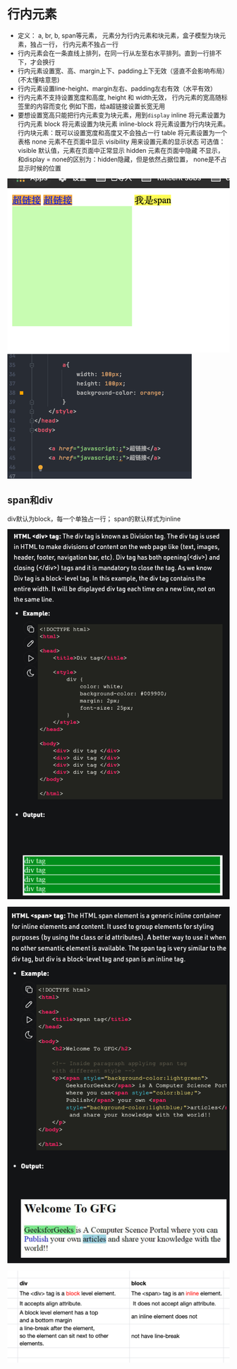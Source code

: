 # 行内元素

* 定义： a, br, b, span等元素， 元素分为行内元素和块元素，盒子模型为块元素，独占一行， 行内元素不独占一行
* 行内元素会在一条直线上排列，在同一行从左至右水平排列。直到一行排不下，才会换行
* 行内元素设置宽、高、margin上下、padding上下无效（竖直不会影响布局）(不太懂啥意思)
* 行内元素设置line-height、margin左右、padding左右有效（水平有效）
* 行内元素不支持设置宽度和高度, height 和 width无效， 行内元素的宽高随标签里的内容而变化
例如下图，给a超链接设置长宽无用
* 要想设置宽高只能把行内元素变为块元素，用到`display`
    inline 将元素设置为行内元素
    block 将元素设置为块元素
    inline-block 将元素设置为行内块元素。行内块元素：既可以设置宽度和高度又不会独占一行
    table 将元素设置为一个表格
    none 元素不在页面中显示
  visibility 用来设置元素的显示状态
    可选值：
    visible 默认值，元素在页面中正常显示
    hidden 元素在页面中隐藏 不显示，和display = none的区别为：hidden隐藏，但是依然占据位置， none是不占显示时候的位置

![2](../../../Image/CSS/hangneiyuansu1.png)
![3](../../../Image/CSS/hangneiyuansu2.png)

## span和div

div默认为block，每一个单独占一行； span的默认样式为inline

![1](../../../Image/CSS/1.png)

![2](../../../Image/CSS/2.png)

![3](../../../Image/CSS/3.png)